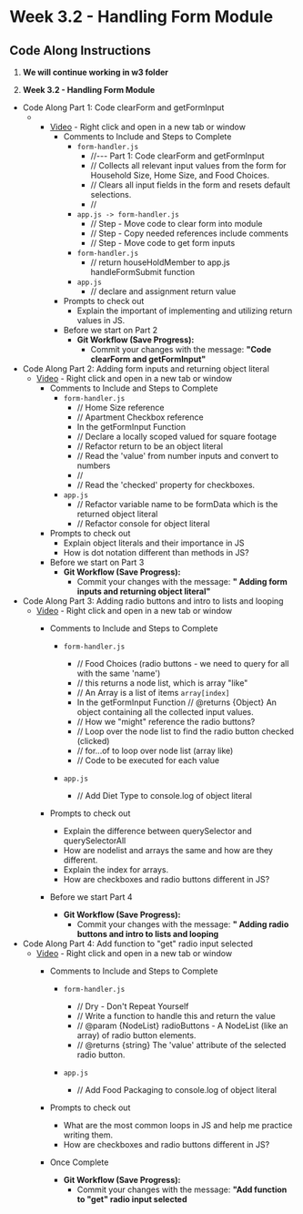 # Week 3.2 - Handling Form Module

## Code Along Instructions

1. **We will continue working in w3 folder**

2. **Week 3.2 - Handling Form Module**
* Code Along Part 1: Code clearForm and getFormInput
    - - [Video](https://www.youtube.com/watch?v=ST_b6NfY4no) - Right click and open in a new tab or window
        - Comments to Include and Steps to Complete
            - `form-handler.js`
                - //--- Part 1: Code clearForm and getFormInput
                - // Collects all relevant input values from the form for Household Size, Home Size, and Food Choices.
                - // Clears all input fields in the form and resets default selections.  
                - //
            - `app.js -> form-handler.js`
                - // Step - Move code to clear form into module
                - // Step - Copy needed references include comments
                - // Step - Move code to get form inputs
            - `form-handler.js`
                - // return houseHoldMember to app.js handleFormSubmit function
            - `app.js`
                - // declare and assignment return value
        - Prompts to check out
            - Explain the important of implementing and utilizing return values in JS.
        - Before we start on Part 2
            * **Git Workflow (Save Progress):**
                * Commit your changes with the message: **"Code clearForm and getFormInput"**
*  Code Along Part 2: Adding form inputs and returning object literal
    - [Video](https://www.youtube.com/watch?v=NW-THE6o4Sk) - Right click and open in a new tab or window
        - Comments to Include and Steps to Complete
            - `form-handler.js`
                - // Home Size reference
                - // Apartment Checkbox reference
                - In the getFormInput Function
                - // Declare a locally scoped valued for square footage
                - // Refactor return to be an object literal
                - // Read the 'value' from number inputs and convert to numbers
                - // 
                - // Read the 'checked' property for checkboxes.
            - `app.js`
                - // Refactor variable name to be formData which is the returned object literal
                - // Refactor console for object literal
        - Prompts to check out
            - Explain object literals and their importance in JS
            - How is dot notation different than methods in JS?
        - Before we start on Part 3
            * **Git Workflow (Save Progress):**
                * Commit your changes with the message: **" Adding form inputs and returning object literal"**
*  Code Along Part 3: Adding radio buttons and intro to lists and looping
    - [Video](https://www.youtube.com/watch?v=vlWZdzykA-U) - Right click and open in a new tab or window
        - Comments to Include and Steps to Complete
            - `form-handler.js`
                - // Food Choices (radio buttons - we need to query for all with the same 'name')
                - // this returns a node list, which is array "like"
                - // An Array is a list of items `array[index]`
                - In the getFormInput Function
                // @returns {Object} An object containing all the collected input values.
                - // How we "might" reference the radio buttons?
                - // Loop over the node list to find the radio button checked (clicked)
                - // for...of to loop over node list (array like)
                - // Code to be executed for each value

            - `app.js`
                - // Add Diet Type to console.log of object literal
                
        - Prompts to check out
            - Explain the difference between querySelector and querySelectorAll
            - How are nodelist and arrays the same and how are they different. 
            - Explain the index for arrays.
            - How are checkboxes and radio buttons different in JS?

        - Before we start Part 4
            * **Git Workflow (Save Progress):**
                * Commit your changes with the message: **" Adding radio buttons and intro to lists and looping**
*  Code Along Part 4: Add function to "get" radio input selected
    - [Video](https://www.youtube.com/watch?v=vlWZdzykA-U) - Right click and open in a new tab or window
        - Comments to Include and Steps to Complete
            - `form-handler.js`
                - // Dry - Don't Repeat Yourself
                - // Write a function to handle this and return the value
                - // @param {NodeList} radioButtons - A NodeList (like an array) of radio button elements.
                - // @returns {string} The 'value' attribute of the selected radio button.

            - `app.js`
                - // Add Food Packaging to console.log of object literal
                
        - Prompts to check out
            - What are the most common loops in JS and help me practice writing them. 
            - How are checkboxes and radio buttons different in JS?

        - Once Complete
            * **Git Workflow (Save Progress):**
                * Commit your changes with the message: **"Add function to "get" radio input selected**
